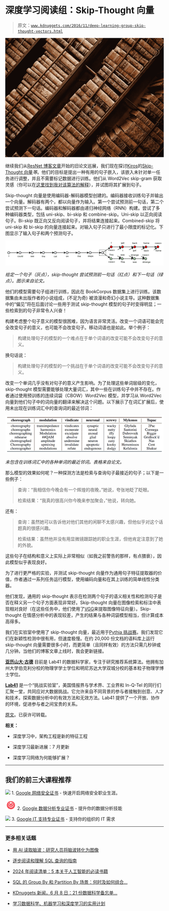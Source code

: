# 深度学习阅读组：Skip-Thought 向量

> 原文：[`www.kdnuggets.com/2016/11/deep-learning-group-skip-thought-vectors.html`](https://www.kdnuggets.com/2016/11/deep-learning-group-skip-thought-vectors.html)

![书籍头图](img/ba0272f2ae69ebcf2a399dfabc406a69.png)

继续我们从[ResNet 博客文章](https://gab41.lab41.org/lab41-reading-group-deep-residual-learning-for-image-recognition-ffeb94745a1f#.bc3hiquop)开始的旧论文巡展，我们现在探讨[Kiros](http://www.cs.toronto.edu/~rkiros/)的[Skip-Thought 向量](https://arxiv.org/abs/1506.06726)*等*。他们的目标是提出一种有用的句子嵌入，该嵌入未针对单一任务进行调整，并且不需要标记数据进行训练。他们从 Word2Vec skip-gram 获取灵感（你可以在[这里找到我对该算法的解释](https://gab41.lab41.org/python2vec-word-embeddings-for-source-code-3d14d030fe8f#.e301tsg77)），并试图将其扩展到句子。

Skip-thought 向量是使用编码器-解码器模型创建的。编码器接收训练句子并输出一个向量。解码器有两个，都以向量作为输入。第一个尝试预测前一句话，第二个尝试预测下一句话。编码器和解码器都由递归神经网络（RNN）构建。尝试了多种编码器类型，包括 uni-skip、bi-skip 和 combine-skip。Uni-skip 以正向阅读句子。Bi-skip 既正向又反向阅读句子，并将结果连接起来。Combined-skip 将 uni-skip 和 bi-skip 的向量连接起来。对输入句子只进行了最小限度的标记化。下图显示了输入句子和两个预测句子。

![](img/45e90413b5490ed4bd69beb3b4bca739.png)

*给定一个句子（灰点），skip-thought 尝试预测前一句话（红点）和下一句话（绿点）。图示来自论文。*

他们的模型需要句子组进行训练，因此在 BookCorpus 数据集上进行训练。该数据集由未出版作者的小说组成，(不足为奇) 被浪漫和奇幻小说主导。这种数据集中的“偏见”将在后面讨论一些用于测试 skip-thought 模型的句子时变得明显；一些检索到的句子非常令人兴奋！

构建考虑整个句子意义的模型很困难，因为语言非常灵活。改变一个词语可能会完全改变句子的意义，也可能不会改变句子。移动词语也是如此。举个例子：

> 构建处理句子的模型的一个难点在于单个词语的改变可能不会改变句子的意义。

换句话说：

> 构建处理句子的模型的一个挑战在于单个词语的改变可能不会改变句子的意义。

改变一个单词几乎没有对句子的意义产生影响。为了处理这些单词层级的变化，skip-thought 模型需要能够处理大量词汇，其中一些在训练句子中并不存在。作者通过使用预训练的连续词袋（CBOW）Word2Vec 模型，并学习从 Word2Vec 向量到他们句子中的词向量的翻译来解决这个问题。以下展示了在词汇扩展后，使用未出现在训练词汇中的查询词的最近邻词：

![](img/da2cb4c3ebfcd31a0af039184b790316.png)

*未包含在训练词汇中的各种单词的最近邻词。表格来自论文。*

那么模型的效果如何呢？一种探测方法是检索与查询句子最接近的句子；以下是一些例子：

> 查询：“我相信你今晚会有一个辉煌的夜晚，”她说，夸张地眨了眨眼。
> 
> 检索结果：“我真的很高兴你今晚来参加聚会，”他说，转向她。

还有：

> 查询：虽然她可以告诉他对他们其他的闲聊不太感兴趣，但他似乎对这个话题真的很感兴趣。
> 
> 检索结果：虽然他并没有用显微镜跟踪她的职业生涯，但他肯定注意到了她的外貌。

这些句子在结构和意义上实际上非常相似（如我之前警告的那样，有点猥亵），因此模型似乎表现良好。

为了进行更严格的实验，并测试 skip-thought 向量作为通用句子特征提取器的价值，作者通过一系列任务运行模型，使用编码向量和在其上训练的简单线性分类器。

他们发现，通用的 skip-thought 表示在检测两个句子的语义相关性和检测句子是否在释义另一个句子方面表现非常好。Skip-thought 向量在图像检索和标注中表现相对良好（在这些任务中，他们使用了[VGG](https://arxiv.org/pdf/1409.1556.pdf)来提取图像特征向量）。Skip-thought 在情感分析中的表现较差，产生的结果与各种词袋模型相当，但计算成本高得多。

我们在实验室中使用了 skip-thought 向量，最近用于[Pythia 挑战赛](https://gab41.lab41.org/tell-me-something-i-dont-know-detecting-novelty-and-redundancy-with-natural-language-processing-818124e4013c#.6xf8nejr9)。我们发现它们在新颖性检测中很有用，但速度极慢。在约 20,000 份文档的语料库上运行 skip-thought 向量需要很多小时，而更简单（且同样有效）的方法只需几秒钟或几分钟。当他们的博客文章上线时，我会更新链接。

**[亚历山大·古德](https://twitter.com/alex_gude)** 目前是 Lab41 的数据科学家，专注于研究推荐系统算法。他拥有加州大学伯克利分校的物理学学士学位和明尼苏达大学双城分校的基本粒子物理学博士学位。

**[Lab41](http://www.lab41.org)** 是一个“挑战实验室”，美国情报界与学术界、工业界和 In-Q-Tel 的同行们汇聚一堂，共同应对大数据挑战。它允许来自不同背景的参与者接触到创意、人才和技术，探索数据分析中的有效方法和无效方法。Lab41 提供了一个开放、协作的环境，促进参与者之间宝贵的关系。

[原文](https://gab41.lab41.org/lab41-reading-group-skip-thought-vectors-fec68c05aa92)。已获许可转载。

**相关：**

+   深度学习中，架构工程是新的特征工程

+   深度学习最新进展：7 月更新

+   深度学习网络为何能够扩展？

* * *

## 我们的前三大课程推荐

![](img/0244c01ba9267c002ef39d4907e0b8fb.png) 1\. [Google 网络安全证书](https://www.kdnuggets.com/google-cybersecurity) - 快速开启网络安全职业生涯。

![](img/e225c49c3c91745821c8c0368bf04711.png) 2\. [Google 数据分析专业证书](https://www.kdnuggets.com/google-data-analytics) - 提升你的数据分析技能

![](img/0244c01ba9267c002ef39d4907e0b8fb.png) 3\. [Google IT 支持专业证书](https://www.kdnuggets.com/google-itsupport) - 支持你的组织的 IT 需求

* * *

### 更多相关话题

+   [用 AI 读取脑波：研究人员将脑波转化为图像](https://www.kdnuggets.com/2023/03/reading-minds-ai-researchers-translate-brain-waves-images.html)

+   [逐步阅读和理解 SQL 查询的指南](https://www.kdnuggets.com/a-step-by-step-guide-to-reading-and-understanding-sql-queries)

+   [2024 年阅读清单：5 本关于人工智能的必读书籍](https://www.kdnuggets.com/2024-reading-list-5-essential-reads-on-artificial-intelligence)

+   [SQL 的 Group By 和 Partition By 场景：何时及如何组合…](https://www.kdnuggets.com/sql-group-by-and-partition-by-scenarios-when-and-how-to-combine-data-in-data-science)

+   [KDnuggets 新闻，6 月 8 日：21 份数据科学备忘单…](https://www.kdnuggets.com/2022/n23.html)

+   [学习数据科学、机器学习和深度学习的实用计划](https://www.kdnuggets.com/2023/01/mwiti-solid-plan-learning-data-science-machine-learning-deep-learning.html)
